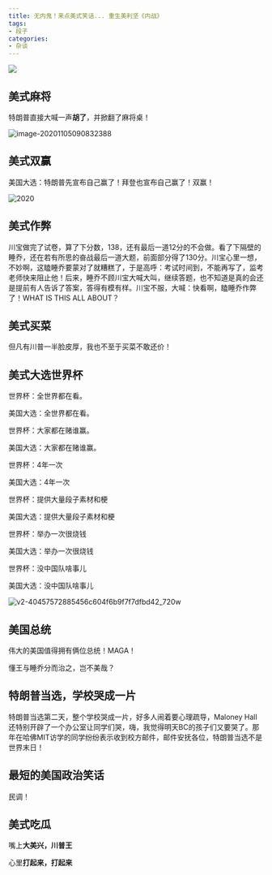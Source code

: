 ```yaml
---
title: 无内鬼！来点美式笑话... 重生美利坚《内战》
tags:
- 段子
categories:
- 杂谈
---
```


![](https://v2fy.com/asset/0i/jikemiji/jikemiji-md/2020-11-05-daxuan.assets/1055432A6-11.png)


## 美式麻将

特朗普直接大喊一声**胡了**，并掀翻了麻将桌！

![image-20201105090832388](https://v2fy.com/asset/0i/jikemiji/jikemiji-md/2020-11-05-daxuan.assets/image-20201105090832388.png)

## 美式双赢

美国大选：特朗普先宣布自己赢了！拜登也宣布自己赢了！双赢！

![2020](https://v2fy.com/asset/0i/jikemiji/jikemiji-md/2020-11-05-daxuan.assets/2020.png)

## 美式作弊

川宝做完了试卷，算了下分数，138，还有最后一道12分的不会做。看了下隔壁的睡乔，还在若有所思的奋战最后一道大题，前面部分得了130分。川宝心里一想，不妙啊，这瞌睡乔要蒙对了就糟糕了，于是高呼：考试时间到，不能再写了，监考老师快来阻止他！后来，睡乔不顾川宝大喊大叫，继续答题，也不知道是真的会还是提前有人告诉了答案，答得有模有样。川宝不服，大喊：快看啊，瞌睡乔作弊了！WHAT IS THIS ALL ABOUT？

## 美式买菜

但凡有川普一半脸皮厚，我也不至于买菜不敢还价！

## 美式大选世界杯

世界杯：全世界都在看。

美国大选：全世界都在看。

世界杯：大家都在赌谁赢。

美国大选：大家都在赌谁赢。

世界杯：4年一次

美国大选：4年一次

世界杯：提供大量段子素材和梗

美国大选：提供大量段子素材和梗

世界杯：举办一次很烧钱

美国大选：举办一次很烧钱

世界杯：没中国队啥事儿

美国大选：没中国队啥事儿

![v2-40457572885456c604f6b9f7f7dfbd42_720w](https://v2fy.com/asset/0i/jikemiji/jikemiji-md/2020-11-05-daxuan.assets/v2-40457572885456c604f6b9f7f7dfbd42_720w.png)

## 美国总统

伟大的美国值得拥有俩位总统！MAGA！

懂王与睡乔分而治之，岂不美哉？

## 特朗普当选，学校哭成一片

特朗普当选第二天，整个学校哭成一片，好多人闹着要心理疏导，Maloney Hall还特别开辟了一个办公室让同学们哭，嗨，我觉得明天BC的孩子们又要哭了。那年在哈佛MIT访学的同学纷纷表示收到校方邮件，邮件安抚各位，特朗普当选不是世界末日！



## 最短的美国政治笑话

民调！



## 美式吃瓜



嘴上**大美兴，川普王**

心里**打起来，打起来**

